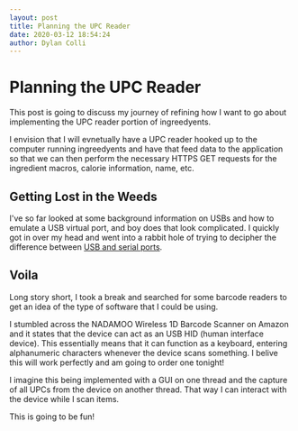 ```yaml
---
layout: post
title: Planning the UPC Reader
date: 2020-03-12 18:54:24
author: Dylan Colli
---
```


# Planning the UPC Reader

This post is going to discuss my journey of refining how I want to go about implementing the UPC reader portion of ingreedyents.

I envision that I will evnetually have a UPC reader hooked up to the computer running ingreedyents and have that feed data to the application so that we can then perform the necessary HTTPS GET requests for the ingredient macros, calorie information, name, etc.

## Getting Lost in the Weeds

I've so far looked at some background information on USBs and how to emulate a USB virtual port, and boy does that look complicated. I quickly got in over my head and went into a rabbit hole of trying to decipher the difference between [USB and serial ports](https://stackoverflow.com/questions/27937916/whats-the-difference-between-com-usb-serial-port).

## Voila

Long story short, I took a break and searched for some barcode readers to get an idea of the type of software that I could be using.

I stumbled across the NADAMOO Wireless 1D Barcode Scanner on Amazon and it states that the device can act as an USB HID (human interface device). This essentially means that it can function as a keyboard, entering alphanumeric characters whenever the device scans something. I belive this will work perfectly and am going to order one tonight!

I imagine this being implemented with a GUI on one thread and the capture of all UPCs from the device on another thread. That way I can interact with the device while I scan items.

This is going to be fun!